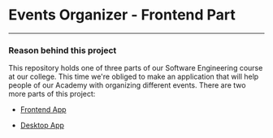 # Events Organizer - Frontend Part

---

### Reason behind this project
This repository holds one of three parts of our Software Engineering course at our college. This time we're obliged to make an application that will help people of our Academy with organizing different events.
There are two more parts of this project:

* [Frontend App](https://github.com/Davenury/EventsOrganizerFrontend)

* [Desktop App](https://github.com/Rados13/EventsOrganizerDesktop)
